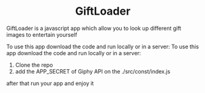 <h1 align="center">GiftLoader</h1>

GiftLoader is a javascript app which allow you to look up different gift images to entertain yourself

To use this app download the code and run locally or in a server:
To use this app download the code and run locally or in a server:

1. Clone the repo
2. add the APP_SECRET of Giphy API on the ./src/const/index.js

after that run your app and enjoy it

